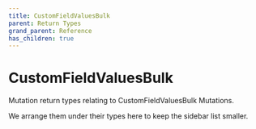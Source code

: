 ```yaml
---
title: CustomFieldValuesBulk
parent: Return Types
grand_parent: Reference
has_children: true
---
```


# CustomFieldValuesBulk

Mutation return types relating to CustomFieldValuesBulk Mutations.

We arrange them under their types here to keep the sidebar list smaller.

